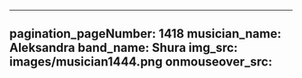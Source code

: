 ------
pagination_pageNumber: 1418
musician_name: Aleksandra
band_name: Shura
img_src: images/musician1444.png
onmouseover_src: 
------